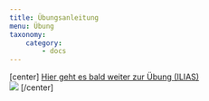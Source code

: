 ```yaml
---
title: Übungsanleitung
menu: Übung
taxonomy:
    category:
        - docs
---
```

[center]
[Hier geht es bald weiter zur Übung (ILIAS)<br> ![](/images/exercise.png)](https://www.opengeoedu.de/)
[/center]
